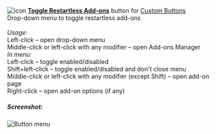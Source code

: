![icon](https://raw.github.com/Infocatcher/Custom_Buttons/master/Toggle_Restartless_Add-ons/icon.png)&nbsp;<a href="http://infocatcher.github.com/Custom_Buttons/install/toggleRestartlessAddons.html"><strong>Toggle Restartless Add-ons</strong></a> button for [Custom Buttons](https://addons.mozilla.org/addon/custom-buttons/)
<br>Drop-down menu to toggle restartless add-ons
<br>
<br><em>Usage:</em>
<br>Left-click – open drop-down menu
<br>Middle-click or left-click with any modifier – open Add-ons Manager
<br><em>In menu:</em>
<br>Left-click – toggle enabled/disabled
<br>Shift+left-click – toggle enabled/disabled and don't close menu
<br>Middle-click or left-click with any modifier (except Shift) – open add-on page
<br>Right-click – open add-on options (if any)

##### Screenshot:
<img src="https://raw.github.com/Infocatcher/Custom_Buttons/master/Toggle_Restartless_Add-ons/toggleRestartlessAddons-en.png" alt="Button menu" align="top">